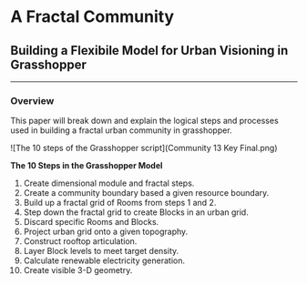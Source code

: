 # A Fractal Community
## Building a Flexibile Model for Urban Visioning in Grasshopper
---

### Overview

This paper will break down and explain the logical steps and processes used in building a fractal urban community in grasshopper. 

![The 10 steps of the Grasshopper script](Community 13 Key Final.png)

**The 10 Steps in the Grasshopper Model**
1. Create dimensional module and fractal steps.
2. Create a community boundary based a given resource boundary.
3. Build up a fractal grid of Rooms from steps 1 and 2.
4. Step down the fractal grid to create Blocks in an urban grid.
5. Discard specific Rooms and Blocks.
6. Project urban grid onto a given topography.
7. Construct rooftop articulation.
8. Layer Block levels to meet target density.
9. Calculate renewable electricity generation.
10. Create visible 3-D geometry.